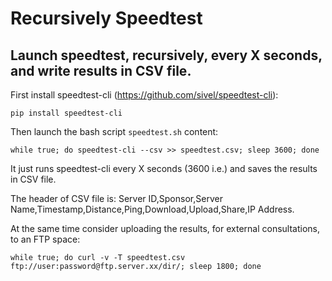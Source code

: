 # Recursively Speedtest
## Launch speedtest, recursively, every X seconds, and write results in CSV file.

First install speedtest-cli (https://github.com/sivel/speedtest-cli):

`pip install speedtest-cli`

Then launch the bash script `speedtest.sh` content:

`while true; do speedtest-cli --csv >> speedtest.csv; sleep 3600; done`

It just runs speedtest-cli every X seconds (3600 i.e.) and saves the results in CSV file.

The header of CSV file is: Server ID,Sponsor,Server Name,Timestamp,Distance,Ping,Download,Upload,Share,IP Address.


At the same time consider uploading the results, for external consultations, to an FTP space:

`while true; do curl -v -T speedtest.csv ftp://user:password@ftp.server.xx/dir/; sleep 1800; done`
